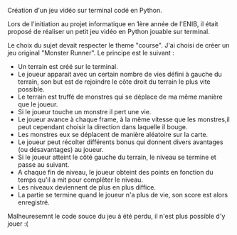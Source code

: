 Création d'un jeu vidéo sur terminal codé en Python.

Lors de l'initiation au projet informatique en 1ère année de l'ENIB, il était proposé de réaliser un petit jeu vidéo en Python jouable sur terminal.

Le choix du sujet devait respecter le theme "course". J'ai choisi de créer un jeu original "Monster Runner". 
Le principe est le suivant :

* Un terrain est créé sur le terminal.
* Le joueur apparait avec un certain nombre de vies défini à gauche du terrain, son but est de rejoindre le côte droit du terrain le plus vite possible.
* Le terrain est truffé de monstres qui se déplace de ma même manière que le joueur.
* Si le joueur touche un monstre il pert une vie.
* Le joueur avance à chaque frame, à la même vitesse que les monstres,il peut cependant choisir la direction dans laquelle il bouge.
* Les monstres eux se déplacent de manière aléatoire sur la carte.
* Le joueur peut récolter différents bonus qui donnent divers avantages (ou désavantages) au joueur.
* Si le joueur atteint le côté gauche du terrain, le niveau se termine et passe au suivant.
* A chaque fin de niveau, le joueur obteint des points en fonction du temps qu'il a mit pour complêter le niveau.
* Les niveaux deviennent de plus en plus diffice.
* La partie se termine quand le joueur n'a plus de vie, son score est alors enregistré.

Malheuresemnt le code souce du jeu à été perdu, il n'est plus possible d'y jouer :(